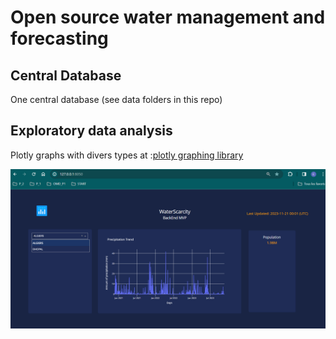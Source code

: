 # Open source water management and forecasting

## Central Database 
One central database (see data folders in this repo)

## Exploratory data analysis

Plotly graphs with divers types at :[plotly graphing library](https://plotly.com/python/) 

![front](assets/front_test.png) 
